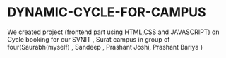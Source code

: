 # DYNAMIC-CYCLE-FOR-CAMPUS
We created project (frontend part using HTML,CSS and JAVASCRIPT) on Cycle booking for our SVNIT , Surat campus in group of four(Saurabh(myself) , Sandeep , Prashant Joshi,  Prashant Bariya ) 
